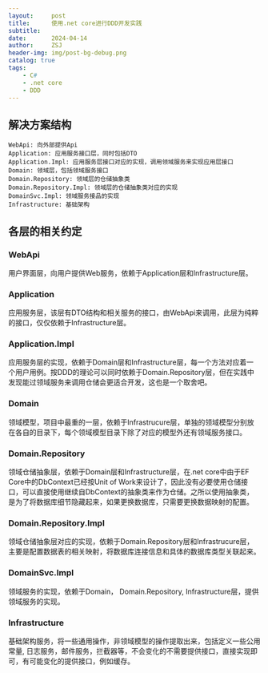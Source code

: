 ```yaml
---
layout:     post
title:      使用.net core进行DDD开发实践
subtitle:   
date:       2024-04-14
author:     ZSJ
header-img: img/post-bg-debug.png
catalog: true
tags:
    - C#
    - .net core
    - DDD
---
```


## 解决方案结构
    WebApi: 向外部提供Api
    Application: 应用服务接口层，同时包括DTO
    Application.Impl: 应用服务层接口对应的实现，调用领域服务来实现应用层接口
    Domain: 领域层，包括领域服务接口
    Domain.Repository: 领域层的仓储抽象类
    Domain.Repository.Impl: 领域层的仓储抽象类对应的实现
    DomainSvc.Impl: 领域服务接品的实现
    Infrastructure: 基础架构

## 各层的相关约定

### WebApi
用户界面层，向用户提供Web服务，依赖于Application层和Infrastructure层。

### Application
应用服务层，该层有DTO结构和相关服务的接口，由WebApi来调用，此层为纯粹的接口，仅仅依赖于Infrastructure层。

### Application.Impl
应用服务层的实现，依赖于Domain层和Infrastructure层，每一个方法对应着一个用户用例。按DDD的理论可以同时依赖于Domain.Repository层，但在实践中发现能过领域服务来调用仓储会更适合开发，这也是一个取舍吧。

### Domain
领域模型，项目中最重的一层，依赖于Infrastrucure层，单独的领域模型分别放在各自的目录下，每个领域模型目录下除了对应的模型外还有领域服务接口。

### Domain.Repository
领域仓储抽象层，依赖于Domain层和Infrastructure层，在.net core中由于EF Core中的DbContext已经按Unit of Work来设计了，因此没有必要使用仓储接口，可以直接使用继续自DbContext的抽象类来作为仓储。之所以使用抽象类，是为了将数据库细节隐藏起来，如果更换数据库，只需要更换数据映射的配置。

### Domain.Repository.Impl
领域仓储抽象层对应的实现，依赖于Domain.Repository层和Infrastrucure层，主要是配置数据表的相关映射，将数据库连接信息和具体的数据库类型关联起来。

### DomainSvc.Impl
领域服务的实现，依赖于Domain， Domain.Repository, Infrastructure层，提供领域服务的实现。

### Infrastructure
基础架构服务，将一些通用操作，非领域模型的操作提取出来，包括定义一些公用常量, 日志服务，邮件服务，拦截器等，不会变化的不需要提供接口，直接实现即可，有可能变化的提供接口，例如缓存。


